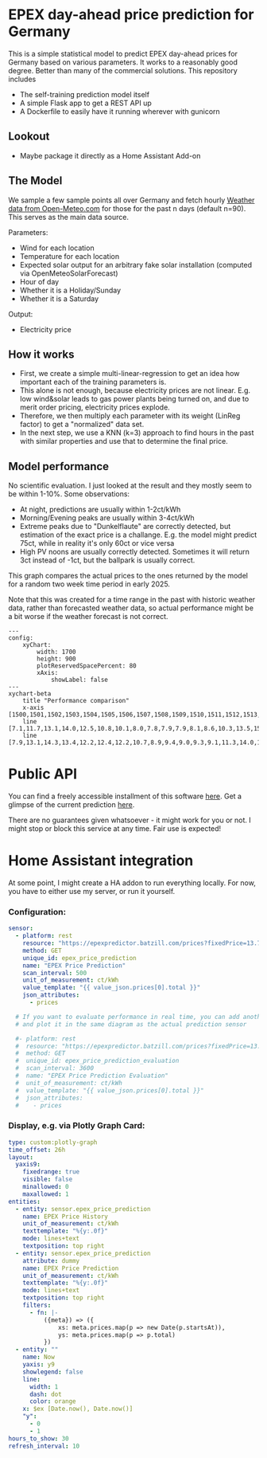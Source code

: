 # EPEX day-ahead price prediction for Germany

This is a simple statistical model to predict EPEX day-ahead prices for Germany based on various parameters.
It works to a reasonably good degree. Better than many of the commercial solutions.
This repository includes
- The self-training prediction model itself
- A simple Flask app to get a REST API up
- A Dockerfile to easily have it running wherever with gunicorn


## Lookout
- Maybe package it directly as a Home Assistant Add-on

## The Model
We sample a few sample points all over Germany and fetch hourly [Weather data from Open-Meteo.com](https://open-meteo.com/) for those for the past n days (default n=90).
This serves as the main data source.



Parameters:

- Wind for each location
- Temperature for each location
- Expected solar output for an arbitrary fake solar installation (computed via OpenMeteoSolarForecast)
- Hour of day
- Whether it is a Holiday/Sunday
- Whether it is a Saturday

Output:
- Electricity price

## How it works
- First, we create a simple multi-linear-regression to get an idea how important each of
the training parameters is.
- This alone is not enough, because electricity prices are not linear.
E.g. low wind&solar leads to gas power plants being turned on, and due to merit order pricing, electricity prices explode.
- Therefore, we then multiply each parameter with its weight (LinReg factor) to get a "normalized" data set.
- In the next step, we use a KNN (k=3) approach to find hours in the past with similar properties and use that to determine the final price.

## Model performance
No scientific evaluation. I just looked at the result and they mostly seem to be within 1-10%.
Some observations:
- At night, predictions are usually within 1-2ct/kWh
- Morning/Evening peaks are usually within 3-4ct/kWh
- Extreme peaks due to "Dunkelflaute" are correctly detected, but estimation of the exact price is a challange. E.g.
the model might predict 75ct, while in reality it's only 60ct or vice versa
- High PV noons are usually correctly detected. Sometimes it will return 3ct instead of -1ct, but the ballpark is usually correct.

This graph compares the actual prices to the ones returned by the model for a random two week time period in early 2025.

Note that this was created for a time range in the past with historic weather data, rather than forecasted weather data,
so actual performance might be a bit worse if the weather forecast is not correct.

```mermaid
---
config:
    xyChart:
        width: 1700
        height: 900
        plotReservedSpacePercent: 80
        xAxis:
            showLabel: false
---
xychart-beta
    title "Performance comparison"
    x-axis [1500,1501,1502,1503,1504,1505,1506,1507,1508,1509,1510,1511,1512,1513,1514,1515,1516,1517,1518,1519,1520,1521,1522,1523,1524,1525,1526,1527,1528,1529,1530,1531,1532,1533,1534,1535,1536,1537,1538,1539,1540,1541,1542,1543,1544,1545,1546,1547,1548,1549,1550,1551,1552,1553,1554,1555,1556,1557,1558,1559,1560,1561,1562,1563,1564,1565,1566,1567,1568,1569,1570,1571,1572,1573,1574,1575,1576,1577,1578,1579,1580,1581,1582,1583,1584,1585,1586,1587,1588,1589,1590,1591,1592,1593,1594,1595,1596,1597,1598,1599,1600,1601,1602,1603,1604,1605,1606,1607,1608,1609,1610,1611,1612,1613,1614,1615,1616,1617,1618,1619,1620,1621,1622,1623,1624,1625,1626,1627,1628,1629,1630,1631,1632,1633,1634,1635,1636,1637,1638,1639,1640,1641,1642,1643,1644,1645,1646,1647,1648,1649,1650,1651,1652,1653,1654,1655,1656,1657,1658,1659,1660,1661,1662,1663,1664,1665,1666,1667,1668,1669,1670,1671,1672,1673,1674,1675,1676,1677,1678,1679,1680,1681,1682,1683,1684,1685,1686,1687,1688,1689,1690,1691,1692,1693,1694,1695,1696,1697,1698,1699,1700,1701,1702,1703,1704,1705,1706,1707,1708,1709,1710,1711,1712,1713,1714,1715,1716,1717,1718,1719,1720,1721,1722,1723,1724,1725,1726,1727,1728,1729,1730,1731,1732,1733,1734,1735,1736,1737,1738,1739,1740,1741,1742,1743,1744,1745,1746,1747,1748,1749,1750,1751,1752,1753,1754,1755,1756,1757,1758,1759,1760,1761,1762,1763,1764,1765,1766,1767,1768,1769,1770,1771,1772,1773,1774,1775,1776,1777,1778,1779,1780,1781,1782,1783,1784,1785,1786,1787,1788,1789,1790,1791,1792,1793,1794,1795,1796,1797,1798,1799,1800,1801,1802,1803,1804,1805,1806,1807,1808,1809,1810,1811,1812,1813,1814,1815,1816,1817,1818,1819,1820,1821,1822,1823,1824,1825,1826,1827,1828,1829,1830,1831,1832,1833,1834,1835]
    line [7.1,11.7,13.1,14.0,12.5,10.8,10.1,8.0,7.8,7.9,7.9,8.1,8.6,10.3,13.5,15.3,13.5,10.1,6.8,5.1,3.1,2.8,5.0,7.0,9.9,14.3,17.7,17.0,14.2,11.9,10.8,9.3,9.2,9.0,9.2,8.9,9.5,11.1,13.9,13.7,10.7,7.2,2.5,0.1,-0.1,-0.0,0.6,5.0,9.6,14.1,17.1,16.7,14.2,12.3,11.6,10.3,10.7,10.2,10.1,10.2,10.7,12.3,15.8,14.8,10.8,8.0,2.7,-0.0,-0.1,-0.0,0.1,6.7,11.0,14.8,24.8,22.0,17.7,13.8,12.4,11.1,11.7,10.3,10.0,10.0,10.3,12.0,14.5,14.1,10.0,7.9,3.8,0.3,0.0,0.1,1.7,7.9,12.1,15.5,28.0,25.4,16.4,13.7,12.5,11.8,12.5,11.6,11.3,10.6,10.9,12.7,15.6,14.8,11.1,7.3,4.3,0.7,0.1,0.0,0.2,1.2,4.6,10.0,12.1,8.3,7.0,4.7,2.7,1.8,2.7,1.3,0.9,0.7,1.0,1.3,1.3,1.3,0.3,0.0,-0.2,-0.6,-1.5,-1.5,-0.7,-0.2,0.1,3.5,6.0,5.1,4.2,3.6,3.7,3.6,1.4,1.9,2.4,2.3,2.5,2.5,2.5,2.4,1.9,2.3,1.4,1.0,1.3,0.5,1.1,4.2,8.4,12.4,14.0,14.3,14.1,13.0,12.6,11.4,11.0,10.7,10.2,9.9,10.2,12.0,14.2,16.4,16.2,13.5,11.1,10.7,10.1,10.1,10.7,11.6,13.1,15.4,21.2,19.3,16.2,13.9,12.6,11.5,10.2,10.2,10.0,10.3,10.2,10.7,13.6,14.2,13.3,10.6,9.2,7.9,6.8,6.9,8.2,9.6,10.9,13.9,16.1,16.6,14.9,12.2,11.5,10.2,10.1,9.8,9.7,9.7,9.6,9.9,12.9,14.2,13.7,11.2,10.0,9.6,9.5,8.4,9.1,9.4,10.1,13.5,16.2,17.0,15.3,12.9,12.0,10.9,10.5,9.9,9.8,9.9,9.7,10.5,13.0,14.0,12.3,9.0,7.8,4.5,2.5,0.7,3.0,7.5,9.4,12.7,15.8,17.1,14.2,12.4,11.3,10.1,9.0,7.9,7.9,7.9,8.0,10.4,12.9,12.2,10.2,7.6,2.6,0.2,-0.0,-0.0,1.4,7.0,10.4,13.2,16.6,16.6,14.8,12.5,11.8,11.0,11.4,10.4,9.7,9.6,9.7,9.3,9.7,9.8,9.2,7.6,6.6,6.5,6.5,0.2,0.4,2.5,6.6,10.0,14.7,15.2,12.1,10.0,8.3,6.8,4.6,1.6,0.5,0.1,0.0,0.0,0.0,-0.0,-0.0,-0.3,-1.1,-1.9,-2.6,-2.6,-1.3,-0.4]
    line [7.9,13.1,14.3,13.4,12.2,12.4,12.2,10.7,8.9,9.4,9.0,9.3,9.1,11.3,14.0,15.9,14.4,9.6,4.0,5.6,7.2,6.5,2.9,7.7,10.9,15.2,17.3,16.7,14.8,12.4,12.0,10.6,10.6,10.6,10.5,10.2,10.3,12.3,13.7,17.5,10.8,8.4,4.0,1.7,-0.1,0.0,2.9,6.5,9.6,14.8,17.0,16.9,14.4,12.0,11.7,10.6,11.4,11.2,10.2,10.3,11.1,12.8,15.4,15.0,10.6,7.7,4.0,0.2,-0.0,0.0,1.1,7.2,11.2,14.3,24.7,18.7,16.8,13.2,12.1,10.3,11.2,10.1,10.3,9.9,10.1,11.4,13.9,14.4,11.0,7.7,4.9,0.5,-0.0,0.0,2.2,7.5,10.6,15.1,24.7,22.2,16.8,13.8,12.3,11.0,12.4,10.6,10.4,10.1,10.2,11.3,15.1,15.0,10.4,7.6,3.6,0.4,0.0,-0.1,1.1,6.1,9.8,12.4,12.3,8.8,6.6,6.3,6.0,5.1,6.4,4.2,4.0,3.9,4.3,5.1,5.1,4.5,6.1,5.3,1.7,-0.1,1.6,-0.6,2.4,4.3,6.5,8.0,9.4,5.8,3.0,4.2,4.5,6.6,6.7,6.6,3.8,6.8,7.0,7.1,7.1,7.5,6.2,3.6,1.6,0.4,2.9,0.1,2.6,4.3,8.7,13.3,14.3,13.2,12.1,12.0,11.3,10.0,10.5,10.8,10.5,10.1,10.2,11.8,14.9,16.3,14.7,12.9,10.6,11.1,10.7,10.9,11.4,9.2,12.3,14.8,24.7,22.2,15.0,13.4,11.5,11.2,11.1,10.0,9.6,9.6,9.9,10.6,13.7,14.5,12.1,9.8,8.3,4.5,3.0,4.9,7.1,8.7,10.4,13.4,15.0,15.4,15.1,11.4,10.5,11.0,8.7,9.7,8.8,9.8,9.6,9.9,13.2,14.7,13.0,12.5,11.1,11.5,10.7,10.3,10.0,10.7,12.3,15.4,17.2,16.6,14.8,14.1,11.9,10.7,12.2,10.7,10.5,10.8,10.6,11.1,13.6,13.9,12.7,10.1,8.5,5.2,1.3,0.5,2.8,7.5,10.6,14.3,20.8,20.4,15.4,13.2,11.9,10.7,10.4,8.9,9.0,9.5,9.4,10.5,13.2,13.4,10.4,7.6,3.6,0.4,-0.0,0.0,1.1,7.5,11.2,14.5,16.4,15.8,14.5,11.4,11.1,10.4,10.2,11.3,11.0,9.3,9.7,10.9,10.1,10.8,10.7,10.0,8.8,8.1,6.6,3.4,5.2,6.4,8.4,11.0,13.7,14.5,12.7,12.1,11.3,8.3,7.8,6.5,3.8,3.6,3.7,3.7,0.8,4.0,2.8,6.2,4.5,3.8,4.5,4.5,2.5,1.5]
```


# Public API
You can find a freely accessible installment of this software [here](https://epexpredictor.batzill.com/).
Get a glimpse of the current prediction [here](https://epexpredictor.batzill.com/prices).

There are no guarantees given whatsoever - it might work for you or not.
I might stop or block this service at any time. Fair use is expected!

# Home Assistant integration
At some point, I might create a HA addon to run everything locally.
For now, you have to either use my server, or run it yourself.



### Configuration:
```yaml
sensor:
  - platform: rest
    resource: "https://epexpredictor.batzill.com/prices?fixedPrice=13.70084&taxPercent=19"
    method: GET
    unique_id: epex_price_prediction
    name: "EPEX Price Prediction"
    scan_interval: 500
    unit_of_measurement: ct/kWh
    value_template: "{{ value_json.prices[0].total }}"
    json_attributes:
      - prices

  # If you want to evaluate performance in real time, you can add another sensor like this
  # and plot it in the same diagram as the actual prediction sensor

  #- platform: rest
  #  resource: "https://epexpredictor.batzill.com/prices?fixedPrice=13.70084&taxPercent=19&#evaluation=true"
  #  method: GET
  #  unique_id: epex_price_prediction_evaluation
  #  scan_interval: 3600
  #  name: "EPEX Price Prediction Evaluation"
  #  unit_of_measurement: ct/kWh
  #  value_template: "{{ value_json.prices[0].total }}"
  #  json_attributes:
  #    - prices
```

### Display, e.g. via Plotly Graph Card:
```yaml
type: custom:plotly-graph
time_offset: 26h
layout:
  yaxis9:
    fixedrange: true
    visible: false
    minallowed: 0
    maxallowed: 1
entities:
  - entity: sensor.epex_price_prediction
    name: EPEX Price History
    unit_of_measurement: ct/kWh
    texttemplate: "%{y:.0f}"
    mode: lines+text
    textposition: top right
  - entity: sensor.epex_price_prediction
    attribute: dummy
    name: EPEX Price Prediction
    unit_of_measurement: ct/kWh
    texttemplate: "%{y:.0f}"
    mode: lines+text
    textposition: top right
    filters:
      - fn: |-
          ({meta}) => ({
              xs: meta.prices.map(p => new Date(p.startsAt)),
              ys: meta.prices.map(p => p.total)
          })
  - entity: ""
    name: Now
    yaxis: y9
    showlegend: false
    line:
      width: 1
      dash: dot
      color: orange
    x: $ex [Date.now(), Date.now()]
    "y":
      - 0
      - 1
hours_to_show: 30
refresh_interval: 10
```

